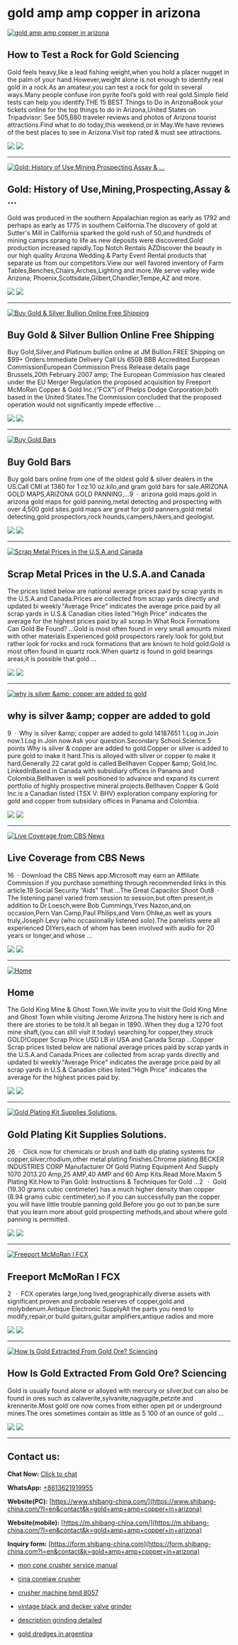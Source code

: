 # gold amp amp copper in arizona

<a href="https://swt.shibang-china.com/?l=en&img&k=gold+amp+amp+copper+in+arizona" target="_blank">![gold amp amp copper in arizona](http://static.shibang-china.com/all-800x300/729.jpg)</a>

## How to Test a Rock for Gold Sciencing
Gold feels heavy,like a lead fishing weight,when you hold a placer nugget in the palm of your hand.However,weight alone is not enough to identify real gold in a rock.As an amateur,you can test a rock for gold in several ways.Many people confuse iron pyrite fool’s gold with real gold.Simple field tests can help you identify.THE 15 BEST Things to Do in ArizonaBook your tickets online for the top things to do in Arizona,United States on Tripadvisor: See 505,880 traveler reviews and photos of Arizona tourist attractions.Find what to do today,this weekend,or in May.We have reviews of the best places to see in Arizona.Visit top rated &amp; must see attractions.


<a href="https://whatsapp.shibangsoft.com/WhatsApp.php" target="_blank" title="WhatsApp">![](http://static.shibang-china.com/icon/whatsapp.png)</a> <a href="https://swt.shibang-china.com/?l=en&icon&k=gold+amp+amp+copper+in+arizona" target="_blank">![](http://static.shibang-china.com/icon/chat-en.png)</a>

---

<a href="https://swt.shibang-china.com/?l=en&img&k=gold+amp+amp+copper+in+arizona" target="_blank">![Gold: History of Use,Mining,Prospecting,Assay &amp; …](http://static.shibang-china.com/all-800x300/1248.jpg)</a>

## Gold: History of Use,Mining,Prospecting,Assay &amp; …
Gold was produced in the southern Appalachian region as early as 1792 and perhaps as early as 1775 in southern California.The discovery of gold at Sutter's Mill in California sparked the gold rush of 50,and hundreds of mining camps sprang to life as new deposits were discovered.Gold production increased rapidly.Top Notch Rentals AZDiscover the beauty in our high quality Arizona Wedding &amp; Party Event Rental products that separate us from our competitors.View our well favored inventory of Farm Tables,Benches,Chairs,Arches,Lighting and more.We serve valley wide Arizona; Phoenix,Scottsdale,Gilbert,Chandler,Tempe,AZ and more.


<a href="https://whatsapp.shibangsoft.com/WhatsApp.php" target="_blank" title="WhatsApp">![](http://static.shibang-china.com/icon/whatsapp.png)</a> <a href="https://swt.shibang-china.com/?l=en&icon&k=gold+amp+amp+copper+in+arizona" target="_blank">![](http://static.shibang-china.com/icon/chat-en.png)</a>

---

<a href="https://swt.shibang-china.com/?l=en&img&k=gold+amp+amp+copper+in+arizona" target="_blank">![Buy Gold &amp; Silver Bullion Online Free Shipping](http://static.shibang-china.com/all-800x300/837.jpg)</a>

## Buy Gold &amp; Silver Bullion Online Free Shipping
Buy Gold,Silver,and Platinum bullion online at JM Bullion.FREE Shipping on $99+ Orders.Immediate Delivery Call Us 6508 BBB Accredited.European CommissionEuropean Commission Press Release details page Brussels,20th February 2007 amp; The European Commission has cleared under the EU Merger Regulation the proposed acquisition by Freeport McMoRan Copper &amp; Gold Inc.(“FCX”) of Phelps Dodge Corporation,both based in the United States.The Commission concluded that the proposed operation would not significantly impede effective …


<a href="https://whatsapp.shibangsoft.com/WhatsApp.php" target="_blank" title="WhatsApp">![](http://static.shibang-china.com/icon/whatsapp.png)</a> <a href="https://swt.shibang-china.com/?l=en&icon&k=gold+amp+amp+copper+in+arizona" target="_blank">![](http://static.shibang-china.com/icon/chat-en.png)</a>

---

<a href="https://swt.shibang-china.com/?l=en&img&k=gold+amp+amp+copper+in+arizona" target="_blank">![Buy Gold Bars](http://static.shibang-china.com/all-800x300/509.jpg)</a>

## Buy Gold Bars
Buy gold bars online from one of the oldest gold &amp; silver dealers in the US.Call CMI at 1380 for 1 oz.10 oz.kilo,and gram gold bars for sale.ARIZONA GOLD MAPS,ARIZONA GOLD PANNING,…9&ensp;&#0183;&ensp;arizona gold maps.gold in arizona gold maps for gold panning,metal detecting and prospecting with over 4,500 gold sites.gold maps are great for gold panners,gold metal detecting,gold prospectors,rock hounds,campers,hikers,and geologist.


<a href="https://whatsapp.shibangsoft.com/WhatsApp.php" target="_blank" title="WhatsApp">![](http://static.shibang-china.com/icon/whatsapp.png)</a> <a href="https://swt.shibang-china.com/?l=en&icon&k=gold+amp+amp+copper+in+arizona" target="_blank">![](http://static.shibang-china.com/icon/chat-en.png)</a>

---

<a href="https://swt.shibang-china.com/?l=en&img&k=gold+amp+amp+copper+in+arizona" target="_blank">![Scrap Metal Prices in the U.S.A.and Canada](http://static.shibang-china.com/all-800x300/228.jpg)</a>

## Scrap Metal Prices in the U.S.A.and Canada
The prices listed below are national average prices paid by scrap yards in the U.S.A.and Canada.Prices are collected from scrap yards directly and updated bi weekly.&quot;Average Price&quot; indicates the average price paid by all scrap yards in U.S.&amp; Canadian cities listed.&quot;High Price&quot; indicates the average for the highest prices paid by all scrap.In What Rock Formations Can Gold Be Found? …Gold is most often found in very small amounts mixed with other materials.Experienced gold prospectors rarely look for gold,but rather look for rocks and rock formations that are known to hold gold.Gold is most often found in quartz rock.When quartz is found in gold bearings areas,it is possible that gold …


<a href="https://whatsapp.shibangsoft.com/WhatsApp.php" target="_blank" title="WhatsApp">![](http://static.shibang-china.com/icon/whatsapp.png)</a> <a href="https://swt.shibang-china.com/?l=en&icon&k=gold+amp+amp+copper+in+arizona" target="_blank">![](http://static.shibang-china.com/icon/chat-en.png)</a>

---

<a href="https://swt.shibang-china.com/?l=en&img&k=gold+amp+amp+copper+in+arizona" target="_blank">![why is silver &amp;amp; copper are added to gold](http://static.shibang-china.com/all-800x300/1042.jpg)</a>

## why is silver &amp;amp; copper are added to gold
9&ensp;&#0183;&ensp;Why is silver &amp;amp; copper are added to gold 14187651 1.Log in.Join now.1.Log in.Join now.Ask your question.Secondary School.Science.5 points Why is silver &amp; copper are added to gold.Copper or silver is added to pure gold to make it hard.This is alloyed with silver or copper to make it hard.Generally 22 carat gold is called.Bellhaven Copper &amp;amp; Gold,Inc. LinkedInBased in Canada with subsidiary offices in Panama and Colombia,Bellhaven is well positioned to advance and expand its current portfolio of highly prospective mineral projects.Bellhaven Copper &amp; Gold Inc.is a Canadian listed (TSX V: BHV) exploration company exploring for gold and copper from subsidary offices in Panama and Colombia.


<a href="https://whatsapp.shibangsoft.com/WhatsApp.php" target="_blank" title="WhatsApp">![](http://static.shibang-china.com/icon/whatsapp.png)</a> <a href="https://swt.shibang-china.com/?l=en&icon&k=gold+amp+amp+copper+in+arizona" target="_blank">![](http://static.shibang-china.com/icon/chat-en.png)</a>

---

<a href="https://swt.shibang-china.com/?l=en&img&k=gold+amp+amp+copper+in+arizona" target="_blank">![Live Coverage from CBS News](http://static.shibang-china.com/all-800x300/1045.jpg)</a>

## Live Coverage from CBS News
16&ensp;&#0183;&ensp;Download the CBS News app.Microsoft may earn an Affiliate Commission if you purchase something through recommended links in this article.19 Social Security “Aids” That …The Great Capacitor Shoot Out8&ensp;&#0183;&ensp;The listening panel varied from session to session,but often present,in addition to Dr.Loesch,were Bob Cummings,Yves Nazon,and,on occasion,Pern Van Camp,Paul Philips,and Vern Ohlke,as well as yours truly,Joseph Levy (who occasionally listened solo).The panelists were all experienced DIYers,each of whom has been involved with audio for 20 years or longer,and whose …


<a href="https://whatsapp.shibangsoft.com/WhatsApp.php" target="_blank" title="WhatsApp">![](http://static.shibang-china.com/icon/whatsapp.png)</a> <a href="https://swt.shibang-china.com/?l=en&icon&k=gold+amp+amp+copper+in+arizona" target="_blank">![](http://static.shibang-china.com/icon/chat-en.png)</a>

---

<a href="https://swt.shibang-china.com/?l=en&img&k=gold+amp+amp+copper+in+arizona" target="_blank">![Home](http://static.shibang-china.com/all-800x300/1127.jpg)</a>

## Home
The Gold King Mine &amp; Ghost Town.We invite you to visit the Gold King Mine and Ghost Town while visiting Jerome Arizona.The history here is rich and there are stories to be told.It all began in 1890..When they dug a 1270 foot mine shaft,(you can still visit it today) searching for copper,they struck GOLD!Copper Scrap Price USD LB in USA and Canada Scrap …Copper Scrap prices listed below are national average prices paid by scrap yards in the U.S.A.and Canada.Prices are collected from scrap yards directly and updated bi weekly.&quot;Average Price&quot; indicates the average price paid by all scrap yards in U.S.&amp; Canadian cities listed.&quot;High Price&quot; indicates the average for the highest prices paid by.


<a href="https://whatsapp.shibangsoft.com/WhatsApp.php" target="_blank" title="WhatsApp">![](http://static.shibang-china.com/icon/whatsapp.png)</a> <a href="https://swt.shibang-china.com/?l=en&icon&k=gold+amp+amp+copper+in+arizona" target="_blank">![](http://static.shibang-china.com/icon/chat-en.png)</a>

---

<a href="https://swt.shibang-china.com/?l=en&img&k=gold+amp+amp+copper+in+arizona" target="_blank">![Gold Plating Kit Supplies Solutions.](http://static.shibang-china.com/all-800x300/207.jpg)</a>

## Gold Plating Kit Supplies Solutions.
26&ensp;&#0183;&ensp;Click now for chemicals or brush and bath dip plating systems for copper,silver,rhodium,other metal plating finishes.Chrome plating.BECKER INDUSTRIES CORP Manufacturer Of Gold Plating Equipment And Supply 1070 2013.20 Amp,25 AMP,40 AMP and 60 Amp Kits.Read More.Maxim 5 Plating Kit.How to Pan Gold: Instructions &amp; Techniques for Gold …2 &ensp;&#0183;&ensp;Gold (19.30 grams cubic centimeter) has a much higher density than copper (8.94 grams cubic centimeter),so if you can successfully pan the copper you will have little trouble panning gold.Before you go out to pan,be sure that you learn more about gold prospecting methods,and about where gold panning is permitted.


<a href="https://whatsapp.shibangsoft.com/WhatsApp.php" target="_blank" title="WhatsApp">![](http://static.shibang-china.com/icon/whatsapp.png)</a> <a href="https://swt.shibang-china.com/?l=en&icon&k=gold+amp+amp+copper+in+arizona" target="_blank">![](http://static.shibang-china.com/icon/chat-en.png)</a>

---

<a href="https://swt.shibang-china.com/?l=en&img&k=gold+amp+amp+copper+in+arizona" target="_blank">![Freeport McMoRan l FCX](http://static.shibang-china.com/all-800x300/1465.jpg)</a>

## Freeport McMoRan l FCX
2 &ensp;&#0183;&ensp;FCX operates large,long lived,geographically diverse assets with significant proven and probable reserves of copper,gold and molybdenum.Antique Electronic SupplyAll the parts you need to modify,repair,or build guitars,guitar amplifiers,antique radios and more


<a href="https://whatsapp.shibangsoft.com/WhatsApp.php" target="_blank" title="WhatsApp">![](http://static.shibang-china.com/icon/whatsapp.png)</a> <a href="https://swt.shibang-china.com/?l=en&icon&k=gold+amp+amp+copper+in+arizona" target="_blank">![](http://static.shibang-china.com/icon/chat-en.png)</a>

---

<a href="https://swt.shibang-china.com/?l=en&img&k=gold+amp+amp+copper+in+arizona" target="_blank">![How Is Gold Extracted From Gold Ore? Sciencing](http://static.shibang-china.com/all-800x300/1340.jpg)</a>

## How Is Gold Extracted From Gold Ore? Sciencing
Gold is usually found alone or alloyed with mercury or silver,but can also be found in ores such as calaverite,sylvanite,nagyagite,petzite and krennerite.Most gold ore now comes from either open pit or underground mines.The ores sometimes contain as little as 5 100 of an ounce of gold …

<a href="https://whatsapp.shibangsoft.com/WhatsApp.php" target="_blank" title="WhatsApp">![](http://static.shibang-china.com/icon/whatsapp.png)</a> <a href="https://swt.shibang-china.com/?l=en&icon&k=gold+amp+amp+copper+in+arizona" target="_blank">![](http://static.shibang-china.com/icon/chat-en.png)</a>

---
## Contact us:

**Chat Now:** [Click to chat](https://swt.shibang-china.com?l=en&contact&k=gold+amp+amp+copper+in+arizona)

**WhatsApp:**  [+8613621919955](https://whatsapp.shibangsoft.com/WhatsApp.php)

**Website(PC):** [https://www.shibang-china.com/](https://www.shibang-china.com/?l=en&contact&k=gold+amp+amp+copper+in+arizona)

**Website(mobile):** [https://m.shibang-china.com/](https://m.shibang-china.com/?l=en&contact&k=gold+amp+amp+copper+in+arizona)

**Inquiry form:** [https://form.shibang-china.com](https://form.shibang-china.com?l=en&contact&k=gold+amp+amp+copper+in+arizona)

* [mon cone crusher service manual](../155/mon%20cone%20crusher%20service%20manual.md)

* [cina conejaw crusher](../155/cina%20conejaw%20crusher.md)

* [crusher machine bmd 8057](../159/crusher%20machine%20bmd%208057.md)

* [vintage black and decker valve grinder](../155/vintage%20black%20and%20decker%20valve%20grinder.md)

* [description grinding detailed](../156/description%20grinding%20detailed.md)

* [gold dredges in argentina](../157/gold%20dredges%20in%20argentina.md)